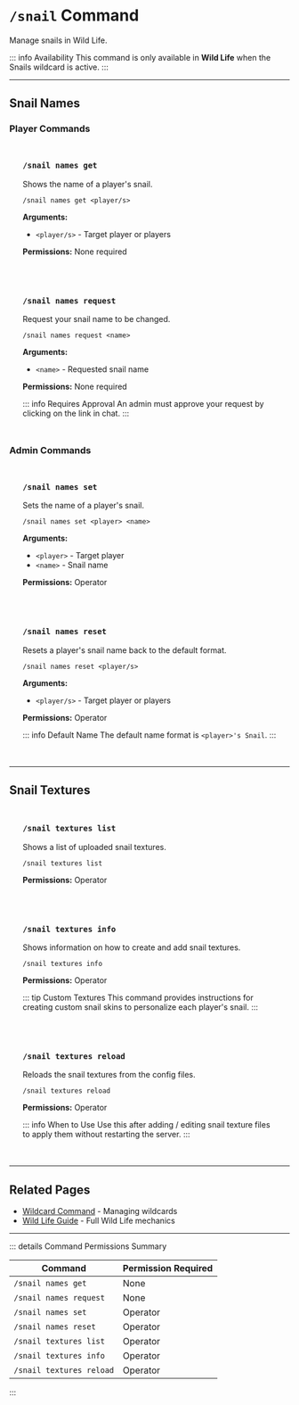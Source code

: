 #  `/snail` Command

Manage snails in Wild Life.

::: info Availability
This command is only available in **Wild Life** when the Snails wildcard is active.
:::

---

## Snail Names

### Player Commands

<div class="command-block">

### `/snail names get`

Shows the name of a player's snail.

```
/snail names get <player/s>
```

**Arguments:**
- `<player/s>` - Target player or players

**Permissions:** None required

</div>

<div class="command-block">

### `/snail names request`

Request your snail name to be changed.

```
/snail names request <name>
```

**Arguments:**
- `<name>` - Requested snail name

**Permissions:** None required

::: info Requires Approval
An admin must approve your request by clicking on the link in chat.
:::

</div>

### Admin Commands

<div class="command-block">

### `/snail names set`

Sets the name of a player's snail.

```
/snail names set <player> <name>
```

**Arguments:**
- `<player>` - Target player
- `<name>` - Snail name

**Permissions:** Operator

</div>

<div class="command-block">

### `/snail names reset`

Resets a player's snail name back to the default format.

```
/snail names reset <player/s>
```

**Arguments:**
- `<player/s>` - Target player or players

**Permissions:** Operator

::: info Default Name
The default name format is `<player>'s Snail`.
:::

</div>

---

## Snail Textures

<div class="command-block">

### `/snail textures list`

Shows a list of uploaded snail textures.

```
/snail textures list
```

**Permissions:** Operator

</div>

<div class="command-block">

### `/snail textures info`

Shows information on how to create and add snail textures.

```
/snail textures info
```

**Permissions:** Operator

::: tip Custom Textures
This command provides instructions for creating custom snail skins to personalize each player's snail.
:::

</div>

<div class="command-block">

### `/snail textures reload`

Reloads the snail textures from the config files.

```
/snail textures reload
```

**Permissions:** Operator

::: info When to Use
Use this after adding / editing snail texture files to apply them without restarting the server.
:::

</div>

---

## Related Pages

- [Wildcard Command](/commands/detailed/wildcard) - Managing wildcards
- [Wild Life Guide](/guide/seasons/wild-life) - Full Wild Life mechanics

---

::: details Command Permissions Summary

| Command                  | Permission Required |
|--------------------------|---------------------|
| `/snail names get`       | None                |
| `/snail names request`   | None                |
| `/snail names set`       | Operator            |
| `/snail names reset`     | Operator            |
| `/snail textures list`   | Operator            |
| `/snail textures info`   | Operator            |
| `/snail textures reload` | Operator            |
:::

<style scoped>
.command-block {
  background: var(--vp-c-bg-soft);
  border: 1px solid var(--vp-c-divider);
  border-radius: 8px;
  padding: 1.5rem;
  margin: 1.5rem 0;
}

.command-block h3 {
  margin-top: 0;
  color: var(--vp-c-brand-1);
  font-family: var(--vp-font-family-mono);
}

.command-block > *:last-child {
  margin-bottom: 0;
}
</style>